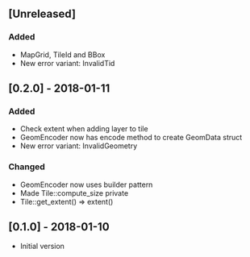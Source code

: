 ## [Unreleased]
### Added
* MapGrid, TileId and BBox
* New error variant: InvalidTid

## [0.2.0] - 2018-01-11
### Added
* Check extent when adding layer to tile
* GeomEncoder now has encode method to create GeomData struct
* New error variant: InvalidGeometry

### Changed
* GeomEncoder now uses builder pattern
* Made Tile::compute_size private
* Tile::get_extent() => extent()

## [0.1.0] - 2018-01-10
* Initial version
